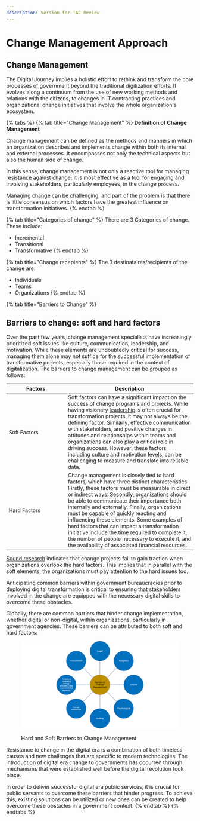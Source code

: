 ```yaml
---
description: Version for TAC Review
---
```


# Change Management Approach

## Change Management

The Digital Journey implies a holistic effort to rethink and transform the core processes of government beyond the traditional digitization efforts. It evolves along a continuum from the use of new working methods and relations with the citizens, to changes in IT contracting practices and organizational change initiatives that involve the whole organization's ecosystem.&#x20;

{% tabs %}
{% tab title="Change Management" %}
**Definition of Change Management**

Change management can be defined as the methods and manners in which an organization describes and implements change within both its internal and external processes. It encompasses not only the technical aspects but also the human side of change.

In this sense, change management is not only a reactive tool for managing resistance against change; it is most effective as a tool for engaging and involving stakeholders, particularly employees, in the change process.

Managing change can be challenging, and part of the problem is that there is little consensus on which factors have the greatest influence on transformation initiatives.
{% endtab %}

{% tab title="Categories of change" %}
There are 3 Categories of change. These include:

* Incremental
* Transitional
* Transformative
{% endtab %}

{% tab title="Change recepients" %}
The 3 destinataires/recipients of the change are:

* Individuals
* Teams
* Organizations
{% endtab %}

{% tab title="Barriers to Change" %}
## Barriers to change: soft and hard factors

Over the past few years, change management specialists have increasingly prioritized soft issues like culture, communication, leadership, and motivation. While these elements are undoubtedly critical for success, managing them alone may not suffice for the successful implementation of transformative projects, especially those required in the context of digitalization. The barriers to change management can be grouped as follows:

<table><thead><tr><th width="145">Factors </th><th>Description</th></tr></thead><tbody><tr><td>Soft Factors</td><td>Soft factors can have a significant impact on the success of change programs and projects. While having visionary <a href="https://hbr.org/2020/11/how-to-develop-your-leadership-style">leadership</a> is often crucial for transformation projects, it may not always be the defining factor. Similarly, effective communication with stakeholders, and positive changes in attitudes and relationships within teams and organizations can also play a critical role in driving success. However, these factors, including culture and motivation levels, can be challenging to measure and translate into reliable data.</td></tr><tr><td>Hard Factors</td><td>Change management is closely tied to hard factors, which have three distinct characteristics. Firstly, these factors must be measurable in direct or indirect ways. Secondly, organizations should be able to communicate their importance both internally and externally. Finally, organizations must be capable of quickly reacting and influencing these elements. Some examples of hard factors that can impact a transformation initiative include the time required to complete it, the number of people necessary to execute it, and the availability of associated financial resources.</td></tr></tbody></table>

[Sound research](https://hbr.org/2005/10/the-hard-side-of-change-management) indicates that change projects fail to gain traction when organizations overlook the hard factors. This implies that in parallel with the soft elements, the organizations must pay attention to the hard issues too.

Anticipating common barriers within government bureaucracies prior to deploying digital transformation is critical to ensuring that stakeholders involved in the change are equipped with the necessary digital skills to overcome these obstacles.

Globally, there are common barriers that hinder change implementation, whether digital or non-digital, within organizations, particularly in government agencies. These barriers can be attributed to both soft and hard factors:

<figure><img src="../../.gitbook/assets/image (34).png" alt=""><figcaption><p>Hard and Soft Barriers to Change Management</p></figcaption></figure>

Resistance to change in the digital era is a combination of both timeless causes and new challenges that are specific to modern technologies. The introduction of digital era change to governments has occurred through mechanisms that were established well before the digital revolution took place.

In order to deliver successful digital era public services, it is crucial for public servants to overcome these barriers that hinder progress. To achieve this, existing solutions can be utilized or new ones can be created to help overcome these obstacles in a government context.&#x20;
{% endtab %}
{% endtabs %}
